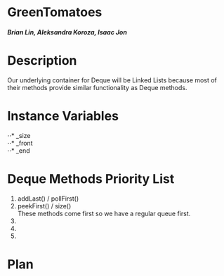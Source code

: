 # GreenTomatoes
##### Brian Lin, Aleksandra Koroza, Isaac Jon  

# Description 
Our underlying container for Deque will be Linked Lists because most of their methods provide similar functionality as Deque methods. 

# Instance Variables 
⋅⋅* _size <br />
⋅⋅* _front <br />
⋅⋅* _end 
  
# Deque Methods Priority List
  1.  addLast() / pollFirst()
  2.  peekFirst() / size() <br />
  These methods come first so we have a regular queue first. 
  3.  
  4.
  5.
  
# Plan
